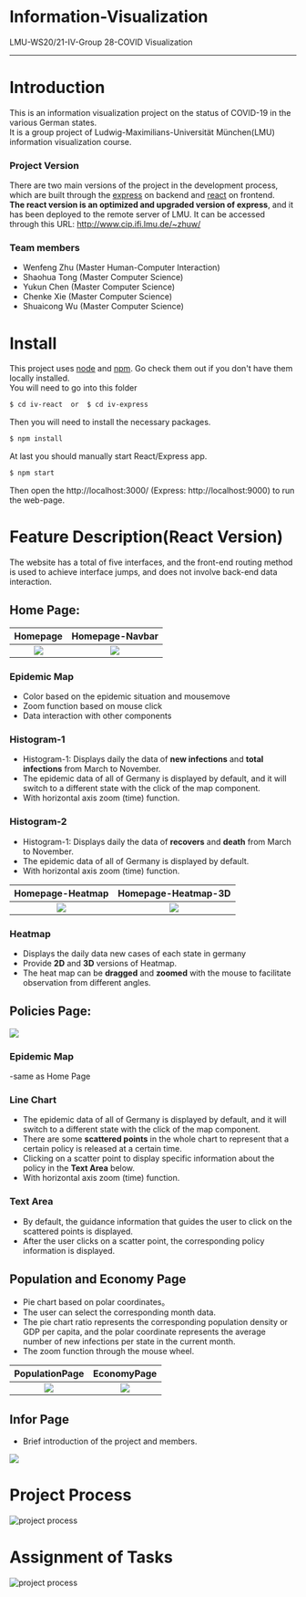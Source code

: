 # Information-Visualization
LMU-WS20/21-IV-Group 28-COVID Visualization
***
# Introduction
This is an information visualization project on the status of COVID-19 in the various German states.  
It is a group project of Ludwig-Maximilians-Universität München(LMU) information visualization course. 
### Project Version
There are two main versions of the project in the development process, which are built through the [express](https://expressjs.com/) on backend and [react](https://reactjs.org/) on frontend.    
**The react version is an optimized and upgraded version of express**, and it has been deployed to the remote server of LMU. It can be accessed through this URL: http://www.cip.ifi.lmu.de/~zhuw/

### Team members
- Wenfeng Zhu (Master Human-Computer Interaction)
- Shaohua Tong (Master Computer Science)
- Yukun Chen (Master Computer Science)
- Chenke Xie (Master Computer Science)
- Shuaicong Wu (Master Computer Science)
# Install
This project uses [node](https://nodejs.org/en/) and [npm](https://www.npmjs.com/). Go check them out if you don't have them locally installed.  
You will need to go into this folder  
 ```sh
$ cd iv-react  or  $ cd iv-express 
```
 Then you will need to install the necessary packages.  
 ```sh
$ npm install
```
At last you should manually start React/Express app.  
```sh
$ npm start
```
Then open the http://localhost:3000/ (Express: http://localhost:9000) to run the web-page.

# Feature Description(React Version)
The website has a total of five interfaces, and the front-end routing method is used to achieve interface jumps, and does not involve back-end data interaction.
## Home Page:
Homepage             |  Homepage-Navbar
:-------------------------:|:-------------------------:
![](https://github.com/Wenfeng-Zhu/Information-Visualization/blob/master/img/React%20Version-Homepage-1.PNG)  |  ![](https://github.com/Wenfeng-Zhu/Information-Visualization/blob/master/img/React%20Version-Homepage-Navbar.PNG)
### Epidemic Map  
- Color based on the epidemic situation and mousemove
- Zoom function based on mouse click 
- Data interaction with other components

### Histogram-1
- Histogram-1: Displays daily the data of **new infections** and **total infections** from March to November.
- The epidemic data of all of Germany is displayed by default, and it will switch to a different state with the click of the map component.
- With horizontal axis zoom (time) function.

### Histogram-2
- Histogram-1: Displays daily the data of **recovers** and **death** from March to November.
- The epidemic data of all of Germany is displayed by default.
- With horizontal axis zoom (time) function.

Homepage-Heatmap             |  Homepage-Heatmap-3D
:-------------------------:|:-------------------------:
![](https://github.com/Wenfeng-Zhu/Information-Visualization/blob/master/img/React%20Version-Homepage-2.PNG)  |  ![](https://github.com/Wenfeng-Zhu/Information-Visualization/blob/master/img/React%20Version-Homepage-3.PNG)

### Heatmap
- Displays the daily data new cases of each state in germany 
- Provide **2D** and **3D** versions of Heatmap.
- The heat map can be **dragged** and **zoomed** with the mouse to facilitate observation from different angles.

## Policies Page:
![](https://github.com/Wenfeng-Zhu/Information-Visualization/blob/master/img/React%20Version-PoliciesPage.PNG)
### Epidemic Map
-same as Home Page
### Line Chart
- The epidemic data of all of Germany is displayed by default, and it will switch to a different state with the click of the map component.
- There are some **scattered points** in the whole chart to represent that a certain policy is released at a certain time.
- Clicking on a scatter point to display specific information about the policy in the **Text Area** below.
- With horizontal axis zoom (time) function.

### Text Area
- By default, the guidance information that guides the user to click on the scattered points is displayed.
- After the user clicks on a scatter point, the corresponding policy information is displayed.



## Population and Economy Page
- Pie chart based on polar coordinates。
- The user can select the corresponding month data.
- The pie chart ratio represents the corresponding population density or GDP per capita, and the polar coordinate represents the average number of new infections per state in the current month.
- The zoom function through  the mouse wheel.


PopulationPage             |  EconomyPage
:-------------------------:|:-------------------------:
![](https://github.com/Wenfeng-Zhu/Information-Visualization/blob/master/img/React%20Version-PopulationPage.PNG)  |  ![](https://github.com/Wenfeng-Zhu/Information-Visualization/blob/master/img/React%20Version-EconomyPage.PNG)

## Infor Page
- Brief introduction of the project and members.

![](https://github.com/Wenfeng-Zhu/Information-Visualization/blob/master/img/React%20Version-InformationPage.PNG)

# Project Process
![project process](https://github.com/Wenfeng-Zhu/Information-Visualization/blob/master/img/ProjectProcess.png)

# Assignment of Tasks
![project process](https://github.com/Wenfeng-Zhu/Information-Visualization/blob/master/img/Assignment%20of%20tasks.PNG)

